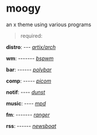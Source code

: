 # moogy
an x theme using various programs

> required:

**distro**: --- [*artix/arch*](https://artixlinux.org/)

**wm**: ------- [*bspwm*](https://github.com/baskerville/bspwm)

**bar**: ------ [*polybar*](https://github.com/jaagr/polybar)

**comp**: ----- [*picom*](https://github.com/yshui/picom)

**notif**: ---- [*dunst*](https://dunst-project.org/)

**music**: ---- [*mpd*](https://musicpd.org/)

**fm**: ------- [*ranger*](https://ranger.github.io/)

**rss**: ------ [*newsboat*](https://newsboat.org/)
